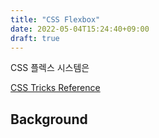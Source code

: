 ```yaml
---
title: "CSS Flexbox"
date: 2022-05-04T15:24:40+09:00
draft: true
---
```


CSS 플렉스 시스템은

[CSS Tricks Reference](https://css-tricks.com/snippets/css/a-guide-to-flexbox/)

## Background
